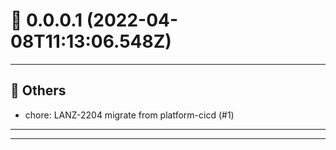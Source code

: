 # :confetti_ball: 0.0.0.1 (2022-04-08T11:13:06.548Z)
- - -
## :newspaper: Others
* chore: LANZ-2204 migrate from platform-cicd (#1)
- - -
- - -
